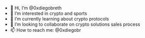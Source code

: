 - 👋 Hi, I’m @0xdiegobreth
- 👀 I’m interested in crypto and sports
- 🌱 I’m currently learning about crypto protocols
- 💞️ I’m looking to collaborate on crypto solutions sales process
- 📫 How to reach me: @0xdiegobr

<!---
0xdiegobreth/0xdiegobreth is a ✨ special ✨ repository because its `README.md` (this file) appears on your GitHub profile.
You can click the Preview link to take a look at your changes.
--->
